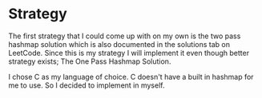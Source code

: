 # Strategy 
The first strategy that I could come up with on my own is the two pass hashmap solution which is also documented in the solutions tab on LeetCode.
Since this is my strategy I will implement it even though better strategy exists; The One Pass Hashmap Solution.

I chose C as my language of choice.
C doesn't have a built in hashmap for me to use.
So I decided to implement in myself. 